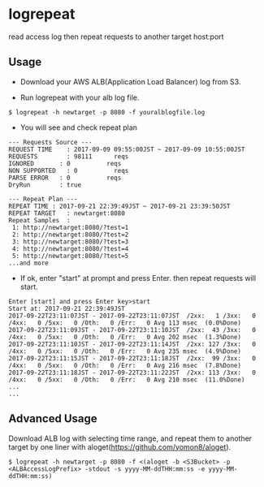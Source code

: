 # logrepeat
read access log then repeat requests to another target host:port

## Usage

- Download your AWS ALB(Application Load Balancer) log from S3.

- Run logrepeat with your alb log file.

```
$ logrepeat -h newtarget -p 8080 -f youralblogfile.log
```

- You will see and check repeat plan 

```
--- Requests Source ---
REQUEST TIME	: 2017-09-09 09:55:00JST ~ 2017-09-09 10:55:00JST
REQUESTS    	: 98111      reqs
IGNORED    	  : 0          reqs
NON SUPPORTED	: 0          reqs
PARSE ERROR	  : 0          reqs
DryRun     	  : true

--- Repeat Plan ---
REPEAT TIME	: 2017-09-21 22:39:49JST ~ 2017-09-21 23:39:50JST
REPEAT TARGET	: newtarget:8080
Repeat Samples	:
 1: http://newtarget:8080/?test=1
 2: http://newtarget:8080/?test=2
 3: http://newtarget:8080/?test=3
 4: http://newtarget:8080/?test=4
 5: http://newtarget:8080/?test=5
...and more
```

- If ok, enter "start" at prompt and press Enter. then repeat requests will start.

```
Enter [start] and press Enter key>start
Start at: 2017-09-21 22:39:49JST
2017-09-22T23:11:07JST - 2017-09-22T23:11:07JST  /2xx:   1 /3xx:   0 /4xx:   0 /5xx:   0 /Oth:   0 /Err:   0 Avg 113 msec  (0.0%Done)
2017-09-22T23:11:09JST - 2017-09-22T23:11:10JST  /2xx:  43 /3xx:   0 /4xx:   0 /5xx:   0 /Oth:   0 /Err:   0 Avg 202 msec  (1.3%Done)
2017-09-22T23:11:10JST - 2017-09-22T23:11:14JST  /2xx: 127 /3xx:   0 /4xx:   0 /5xx:   0 /Oth:   0 /Err:   0 Avg 235 msec  (4.9%Done)
2017-09-22T23:11:15JST - 2017-09-22T23:11:18JST  /2xx:  99 /3xx:   0 /4xx:   0 /5xx:   0 /Oth:   0 /Err:   0 Avg 216 msec  (7.8%Done)
2017-09-22T23:11:18JST - 2017-09-22T23:11:22JST  /2xx: 113 /3xx:   0 /4xx:   0 /5xx:   0 /Oth:   0 /Err:   0 Avg 210 msec  (11.0%Done)
...
...
```

## Advanced Usage

Download ALB log with selecting time range, and repeat them to another target by one liner with aloget(https://github.com/yomon8/aloget).

```
$ logrepeat -h newtarget -p 8080 -f <(aloget -b <S3Bucket> -p <ALBAccessLogPrefix> -stdout -s yyyy-MM-ddTHH:mm:ss -e yyyy-MM-ddTHH:mm:ss)
```



